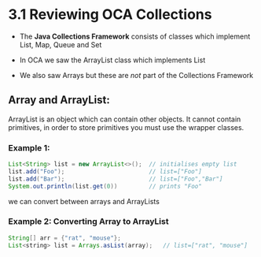 <link href="../../styles.css" rel="stylesheet"></link>

# 3.1 Reviewing OCA Collections

- The **Java Collections Framework** consists of classes which implement List, Map, Queue and Set

- In OCA we saw the ArrayList class which implements List

- We also saw Arrays but these are *not* part of the Collections Framework

## Array and ArrayList:

ArrayList is an object which can contain other objects. It cannot contain primitives, in order to store primitives you must use the wrapper classes.

### Example 1:

```java
List<String> list = new ArrayList<>();  // initialises empty list
list.add("Foo");                        // list=["Foo"]
list.add("Bar");                        // list=["Foo","Bar"]
System.out.println(list.get(0))         // prints "Foo"
```

we can convert between arrays and ArrayLists


### Example 2: Converting Array to ArrayList

```java
String[] arr = {"rat", "mouse"};
List<string> list = Arrays.asList(array);   // list=["rat", "mouse"]
```